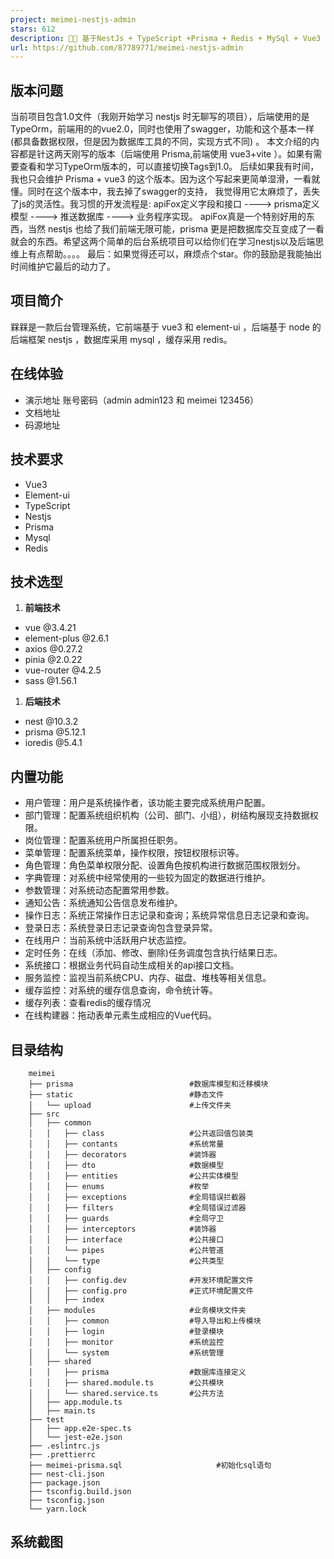 ```yaml
---
project: meimei-nestjs-admin
stars: 612
description: 🚀🚀 基于NestJs + TypeScript +Prisma + Redis + MySql + Vue3 + vite + Element-UI编写的一款前后端分离的权限管理系统。🚀内置角色系统、导入导出、数据权限、表单连续提交拦截、前端表格列自定义等...🚀
url: https://github.com/87789771/meimei-nestjs-admin
---
```


版本问题
----

当前项目包含1.0文件（我刚开始学习 nestjs 时无聊写的项目），后端使用的是TypeOrm，前端用的的vue2.0，同时也使用了swagger，功能和这个基本一样 (都具备数据权限，但是因为数据库工具的不同，实现方式不同) 。 本文介绍的内容都是针这两天刚写的版本（后端使用 Prisma,前端使用 vue3+vite ）。如果有需要查看和学习TypeOrm版本的，可以直接切换Tags到1.0。 后续如果我有时间，我也只会维护 Prisma + vue3 的这个版本。因为这个写起来更简单湿滑，一看就懂。同时在这个版本中，我去掉了swagger的支持， 我觉得用它太麻烦了，丢失了js的灵活性。我习惯的开发流程是: apiFox定义字段和接口 ----> prisma定义模型 ----> 推送数据库 ----> 业务程序实现。 apiFox真是一个特别好用的东西，当然 nestjs 也给了我们前端无限可能，prisma 更是把数据库交互变成了一看就会的东西。希望这两个简单的后台系统项目可以给你们在学习nestjs以及后端思维上有点帮助。。。。 最后：如果觉得还可以，麻烦点个star。你的鼓励是我能抽出时间维护它最后的动力了。

项目简介
----

槑槑是一款后台管理系统，它前端基于 vue3 和 element-ui ，后端基于 node 的后端框架 nestjs ，数据库采用 mysql ，缓存采用 redis。

在线体验
----

-   演示地址 账号密码（admin admin123 和 meimei 123456）
-   文档地址
-   码源地址

技术要求
----

-   Vue3
-   Element-ui
-   TypeScript
-   Nestjs
-   Prisma
-   Mysql
-   Redis

技术选型
----

1.  **前端技术**

-   vue @3.4.21
-   element-plus @2.6.1
-   axios @0.27.2
-   pinia @2.0.22
-   vue-router @4.2.5
-   sass @1.56.1

1.  **后端技术**

-   nest @10.3.2
-   prisma @5.12.1
-   ioredis @5.4.1

内置功能
----

-   用户管理：用户是系统操作者，该功能主要完成系统用户配置。
-   部门管理：配置系统组织机构（公司、部门、小组），树结构展现支持数据权限。
-   岗位管理：配置系统用户所属担任职务。
-   菜单管理：配置系统菜单，操作权限，按钮权限标识等。
-   角色管理：角色菜单权限分配、设置角色按机构进行数据范围权限划分。
-   字典管理：对系统中经常使用的一些较为固定的数据进行维护。
-   参数管理：对系统动态配置常用参数。
-   通知公告：系统通知公告信息发布维护。
-   操作日志：系统正常操作日志记录和查询；系统异常信息日志记录和查询。
-   登录日志：系统登录日志记录查询包含登录异常。
-   在线用户：当前系统中活跃用户状态监控。
-   定时任务：在线（添加、修改、删除)任务调度包含执行结果日志。
-   系统接口：根据业务代码自动生成相关的api接口文档。
-   服务监控：监视当前系统CPU、内存、磁盘、堆栈等相关信息。
-   缓存监控：对系统的缓存信息查询，命令统计等。
-   缓存列表：查看redis的缓存情况
-   在线构建器：拖动表单元素生成相应的Vue代码。

目录结构
----

```
    meimei
    ├── prisma                          #数据库模型和迁移模块
    ├── static                          #静态文件
    │   └── upload                      #上传文件夹
    ├── src
    │   ├── common                      
    │   │   ├── class                   #公共返回值包装类
    │   │   ├── contants                #系统常量
    │   │   ├── decorators              #装饰器
    │   │   ├── dto                     #数据模型
    │   │   ├── entities                #公共实体模型
    │   │   ├── enums                   #枚举
    │   │   ├── exceptions              #全局错误拦截器
    │   │   ├── filters                 #全局错误过滤器
    │   │   ├── guards                  #全局守卫
    │   │   ├── interceptors            #装饰器
    │   │   ├── interface               #公共接口
    │   │   └── pipes                   #公共管道
    │   │   └── type                    #公共类型
    │   ├── config
    │   │   ├── config.dev              #开发环境配置文件
    │   │   ├── config.pro              #正式环境配置文件
    │   │   ├── index      
    │   ├── modules                     #业务模块文件夹
    │   │   ├── common                  #导入导出和上传模块
    │   │   ├── login                   #登录模块
    │   │   ├── monitor                 #系统监控
    │   │   └── system                  #系统管理
    │   ├── shared                      
    │   │   ├── prisma                  #数据库连接定义
    │   │   ├── shared.module.ts        #公共模块
    │   │   └── shared.service.ts       #公共方法
    │   ├── app.module.ts
    │   ├── main.ts
    ├── test
    │   ├── app.e2e-spec.ts
    │   └── jest-e2e.json
    ├── .eslintrc.js
    ├── .prettierrc
    ├── meimei-prisma.sql                     #初始化sql语句
    ├── nest-cli.json
    ├── package.json
    ├── tsconfig.build.json
    ├── tsconfig.json
    └── yarn.lock
```

系统截图
----
